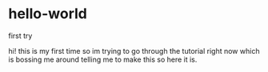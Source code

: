 # hello-world
first try


hi! this is my first time so im trying to go through the tutorial right now which is bossing me around telling me to make this so  here it is.
